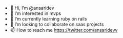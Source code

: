 - 👋 Hi, I’m @ansaridev
- 👀 I’m interested in mvps
- 🌱 I’m currently learning ruby on rails
- 💞️ I’m looking to collaborate on saas projects
- 📫 How to reach me https://twitter.com/ansaridevv

<!---
ansaridev/ansaridev is a ✨ special ✨ repository because its `README.md` (this file) appears on your GitHub profile.
You can click the Preview link to take a look at your changes.
--->
